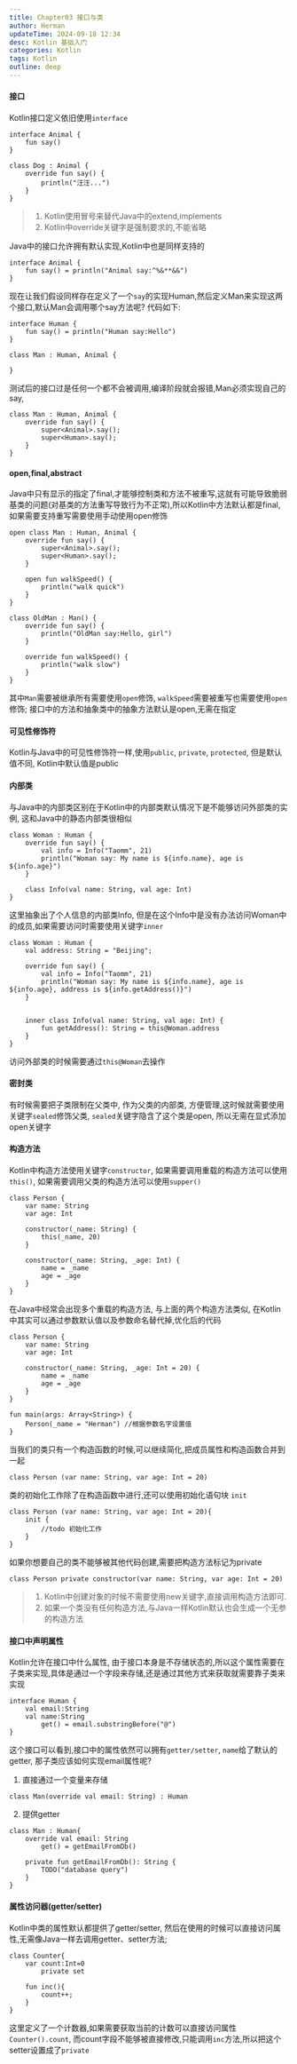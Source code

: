 ```yaml
---
title: Chapter03 接口与类
author: Herman
updateTime: 2024-09-18 12:34
desc: Kotlin 基础入门
categories: Kotlin
tags: Kotlin
outline: deep
---
```



#### 接口

Kotlin接口定义依旧使用`interface`

```
interface Animal {
    fun say()
}

class Dog : Animal {
    override fun say() {
        println("汪汪...")
    }
}

```
> 1. Kotlin使用冒号来替代Java中的extend,implements
> 2. Kotlin中override关键字是强制要求的,不能省略

Java中的接口允许拥有默认实现,Kotlin中也是同样支持的

```
interface Animal {
    fun say() = println("Animal say:^%&**&&")
}
```

现在让我们假设同样存在定义了一个`say`的实现Human,然后定义Man来实现这两个接口,默认Man会调用哪个say方法呢? 代码如下:
```
interface Human {
    fun say() = println("Human say:Hello")
}

class Man : Human, Animal {

}
```

测试后的接口过是任何一个都不会被调用,编译阶段就会报错,Man必须实现自己的say,
```
class Man : Human, Animal {
    override fun say() {
        super<Animal>.say();
        super<Human>.say();
    }
}
```

#### open,final,abstract
Java中只有显示的指定了final,才能够控制类和方法不被重写,这就有可能导致脆弱基类的问题(对基类的方法重写导致行为不正常),所以Kotlin中方法默认都是final, 如果需要支持重写需要使用手动使用open修饰

```
open class Man : Human, Animal {
    override fun say() {
        super<Animal>.say();
        super<Human>.say();
    }

    open fun walkSpeed() {
        println("walk quick")
    }
}

class OldMan : Man() {
    override fun say() {
        println("OldMan say:Hello, girl")
    }

    override fun walkSpeed() {
        println("walk slow")
    }
}

```

其中`Man`需要被继承所有需要使用`open`修饰, `walkSpeed`需要被重写也需要使用`open`修饰; 接口中的方法和抽象类中的抽象方法默认是open,无需在指定

#### 可见性修饰符

Kotlin与Java中的可见性修饰符一样,使用`public`, `private`, `protected`, 但是默认值不同, Kotlin中默认值是public

#### 内部类
与Java中的内部类区别在于Kotlin中的内部类默认情况下是不能够访问外部类的实例, 这和Java中的静态内部类很相似

```
class Woman : Human {
    override fun say() {
        val info = Info("Taomm", 21)
        println("Woman say: My name is ${info.name}, age is ${info.age}")
    }

    class Info(val name: String, val age: Int)
}
```

这里抽象出了个人信息的内部类Info, 但是在这个Info中是没有办法访问Woman中的成员,如果需要访问时需要使用关键字`inner`


```
class Woman : Human {
    val address: String = "Beijing";

    override fun say() {
        val info = Info("Taomm", 21)
        println("Woman say: My name is ${info.name}, age is ${info.age}, address is ${info.getAddress()}")
    }


    inner class Info(val name: String, val age: Int) {
        fun getAddress(): String = this@Woman.address
    }
}

```

访问外部类的时候需要通过`this@Woman`去操作

#### 密封类
有时候需要把子类限制在父类中, 作为父类的内部类, 方便管理,这时候就需要使用关键字`sealed`修饰父类, `sealed`关键字隐含了这个类是open, 所以无需在显式添加open关键字




#### 构造方法
Kotlin中构造方法使用关键字`constructor`, 如果需要调用重载的构造方法可以使用`this()`, 如果需要调用父类的构造方法可以使用`supper()`

```
class Person {
    var name: String
    var age: Int

    constructor(_name: String) {
        this(_name, 20)
    }

    constructor(_name: String, _age: Int) {
        name = _name
        age = _age
    }
}
```
在Java中经常会出现多个重载的构造方法, 与上面的两个构造方法类似, 在Kotlin中其实可以通过参数默认值以及参数命名替代掉,优化后的代码
```
class Person {
    var name: String
    var age: Int

    constructor(_name: String, _age: Int = 20) {
        name = _name
        age = _age
    }
}

fun main(args: Array<String>) {
    Person(_name = "Herman") //根据参数名字设置值
}
```

当我们的类只有一个构造函数的时候,可以继续简化,把成员属性和构造函数合并到一起

```
class Person (var name: String, var age: Int = 20) 
```

类的初始化工作除了在构造函数中进行,还可以使用初始化语句块 `init`
```
class Person (var name: String, var age: Int = 20){
    init {
        //todo 初始化工作
    }
}
```

如果你想要自己的类不能够被其他代码创建,需要把构造方法标记为private
```
class Person private constructor(var name: String, var age: Int = 20) 
```

> 1. Kotlin中创建对象的时候不需要使用new关键字,直接调用构造方法即可.
> 2. 如果一个类没有任何构造方法,与Java一样Kotlin默认也会生成一个无参的构造方法



#### 接口中声明属性
Kotlin允许在接口中什么属性, 由于接口本身是不存储状态的,所以这个属性需要在子类来实现,具体是通过一个字段来存储,还是通过其他方式来获取就需要靠子类来实现

```
interface Human {
    val email:String
    val name:String
        get() = email.substringBefore("@")
}
```
这个接口可以看到,接口中的属性依然可以拥有`getter/setter`, `name`给了默认的getter, 那子类应该如何实现email属性呢?

1. 直接通过一个变量来存储

```
class Man(override val email: String) : Human 
```

2. 提供getter

```
class Man : Human{
    override val email: String
        get() = getEmailFromDb()

    private fun getEmailFromDb(): String {
        TODO("database query")
    }
}
```

#### 属性访问器(getter/setter)
Kotlin中类的属性默认都提供了getter/setter, 然后在使用的时候可以直接访问属性,无需像Java一样去调用getter、setter方法;

```
class Counter{
    var count:Int=0
        private set

    fun inc(){
        count++;
    }
}
```

这里定义了一个计数器,如果需要获取当前的计数可以直接访问属性`Counter().count`, 而count字段不能够被直接修改,只能调用`inc`方法,所以把这个setter设置成了`private`
